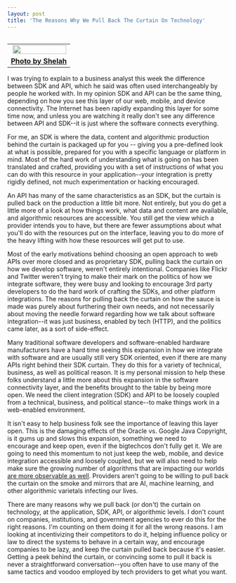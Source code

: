 ```yaml
---
layout: post
title: 'The Reasons Why We Pull Back The Curtain On Technology'
---
```

<table width="40%" align="right">
<tbody>
<tr>
<td align="center"><img src="http://kinlane-productions.s3.amazonaws.com/api_evangelist_site/blog/curtain.jpg" alt="" width="98%" align="right" /></td>
</tr>
<tr>
<td align="center"><strong><a href="https://www.flickr.com/photos/gosheshe/2303313519">Photo by Shelah</a></strong></td>
</tr>
</tbody>
</table>
<p>I was trying to explain to a business analyst this week the difference between SDK and API, which he said was often used interchangeably by people he worked with. In my opinion SDK and API can be the same thing, depending on how you see this layer of our web, mobile, and device connectivity. The Internet has been rapidly expanding this layer for some time now, and unless you are watching it really don't see any difference between API and SDK--it is just where the software connects everything.</p>
<p>For me, an SDK is where the data, content&nbsp;and algorithmic production behind the curtain is packaged up for you -- giving you a pre-defined&nbsp;look at what is possible, prepared for you with a specific language or platform in mind. Most of the hard work of understanding what is going on has been translated and crafted, providing you with a set of instructions of what you can do with this resource in your application--your integration is pretty rigidly defined, not much experimentation or hacking encouraged.</p>
<p>An API has many of the same characteristics as an SDK, but the curtain is pulled back on the production a little bit more. Not entirely, but you do get a little more of a look at how things work, what data and content are available, and algorithmic resources are accessible. You still get the view which a provider intends you to have, but there are&nbsp;fewer assumptions about what you'll do with the resources put on the interface, leaving you to do more of the heavy lifting with how these resources will get put to use.</p>
<p>Most of the early motivations behind choosing an open approach to web APIs over more closed and as proprietary SDK, pulling back the curtain on how we develop software, weren't entirely intentional. Companies like Flickr and Twitter weren't trying to make their mark on the politics of how we integrate software, they were busy and looking to encourage 3rd party developers to do the hard work of crafting the SDKs, and other platform integrations. The reasons for pulling back the curtain on how the sauce is made was purely about furthering their own needs, and not necessarily about moving the needle forward regarding how we talk about software integration--it was just business, enabled by tech (HTTP), and the politics came later, as a sort of side-effect.</p>
<p>Many traditional software developers&nbsp;and software-enabled hardware manufacturers have a hard time seeing this expansion in how we integrate with software&nbsp;and are usually still very SDK oriented, even if there are many APIs right behind their SDK curtain. They do this for a variety of technical, business, as well as political reason. It is my personal mission to help these folks understand a little more about this expansion in the software connectivity layer, and the benefits brought to the table by being more open. We need the client integration (SDK) and API to be loosely coupled from a technical, business, and political stance--to make things work in a web-enabled environment.</p>
<p>It isn't easy to help business folk see the importance of leaving this layer open. This is the damaging effects of the Oracle vs. Google Java Copyright, is it gums up and slows this expansion, something we need to encourage&nbsp;and keep open, even if the&nbsp;bigtechcos&nbsp;don't fully get it. We are going to need this momentum to not just keep the web, mobile, and device integration accessible and loosely coupled, but we will also need to help make sure the growing number of algorithms that are impacting our worlds <a href="https://en.wikipedia.org/wiki/Observability">are more observable as well</a>. Providers aren't going to be willing to pull back the curtain on the smoke and mirrors that are&nbsp;AI, machine learning, and other algorithmic varietals infecting our lives.</p>
<p>There are many reasons why we pull back (or don't) the curtain on technology, at the application, SDK, API, or&nbsp;algorithmic levels. I don't count on companies, institutions, and government agencies to ever do this for the right reasons. I'm counting on them doing it for all the wrong reasons. I am looking at incentivizing their competitors to do it, helping influence policy or law to direct the systems to behave in a certain way, and encourage companies to be lazy, and keep the curtain pulled back because it's easier. Getting a peek behind the curtain, or convincing some to pull it back is never a straightforward conversation--you often have to use many of the same tactics and voodoo employed by tech providers to get what you want.</p>